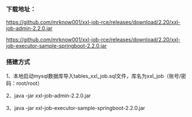 ### 下载地址：

https://github.com/mrknow001/xxl-job-rce/releases/download/2.20/xxl-job-admin-2.2.0.jar

https://github.com/mrknow001/xxl-job-rce/releases/download/2.20/xxl-job-executor-sample-springboot-2.2.0.jar


### 搭建方式

1、本地启动mysql数据库导入tables_xxl_job.sql文件，库名为xxl_job（账号/密码：root/root）

2、java -jar xxl-job-admin-2.2.0.jar

3、java -jar xxl-job-executor-sample-springboot-2.2.0.jar
